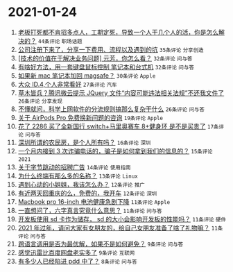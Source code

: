 # 2021-01-24

1. [老板打死都不肯招多点人，工期定死，导致一个人干几个人的活，你是怎么解决的？](https://www.v2ex.com/t/747824) `44条评论` `职场话题`
1. [公司注册下来了，分享一下费用、流程以及遇到的坑](https://www.v2ex.com/t/747843) `35条评论` `分享创造`
1. [[技术的价值在于解决业务问题] 元芳，你怎么看？](https://www.v2ex.com/t/747800) `32条评论` `问与答`
1. [有啥好方法，用一套键盘鼠标控制 笔记本和台式机](https://www.v2ex.com/t/747842) `32条评论` `问与答`
1. [如果新 mac 笔记本加回 magsafe？](https://www.v2ex.com/t/747820) `30条评论` `Apple`
1. [大众 ID.4,个人非常看好](https://www.v2ex.com/t/747823) `27条评论` `汽车`
1. [草木皆兵？腾讯微云提示 JQuery 文件“内容可能违法相关法规”不还我文件了](https://www.v2ex.com/t/747875) `26条评论` `分享发现`
1. [不懂就问，科学上网软件的分流规则搞那么复杂干什么](https://www.v2ex.com/t/747883) `26条评论` `问与答`
1. [关于 AirPods Pro 免费换新问题的咨询](https://www.v2ex.com/t/747887) `19条评论` `Apple`
1. [花了 2286 买了全新国行 switch+马里奥赛车 8+健身环 是不是买贵了](https://www.v2ex.com/t/747831) `17条评论` `问与答`
1. [深圳所谓的农民房，是个人所有吗？](https://www.v2ex.com/t/747905) `16条评论` `深圳`
1. [一个月内接到 3 次诈骗电话的，骗子是如何拿到我们的信息的？](https://www.v2ex.com/t/747878) `15条评论` `2021`
1. [关于字节跳动的招聘广告](https://www.v2ex.com/t/747825) `14条评论` `使用指南`
1. [为什么终端有那么多的名称？](https://www.v2ex.com/t/747815) `13条评论` `Linux`
1. [遇到心动的小姐姐，我该怎么办？](https://www.v2ex.com/t/747909) `12条评论` `推广`
1. [有近两天回重庆的么，免费的，我开车](https://www.v2ex.com/t/747794) `12条评论` `深圳`
1. [Macbook pro 16-inch 电池健康急剧下降](https://www.v2ex.com/t/747867) `11条评论` `Apple`
1. [一直想问了，六字真言究竟什么意思？](https://www.v2ex.com/t/747865) `11条评论` `问与答`
1. [开发板使用 sd 卡作为储存， sd 的大小会影响开发板的性能吗？](https://www.v2ex.com/t/747845) `11条评论` `硬件`
1. [2021 年过年，请问大家有女朋友的，给自己女朋友准备了啥了礼物嘛？](https://www.v2ex.com/t/747805) `11条评论` `问与答`
1. [跨语言调用是否为最优解，如果不是如何避免？](https://www.v2ex.com/t/747889) `9条评论` `问与答`
1. [感觉迅雷比百度网盘老实多了](https://www.v2ex.com/t/747861) `9条评论` `互联网`
1. [有多少人已经陷进 pdd 中了？](https://www.v2ex.com/t/747923) `8条评论` `问与答`
